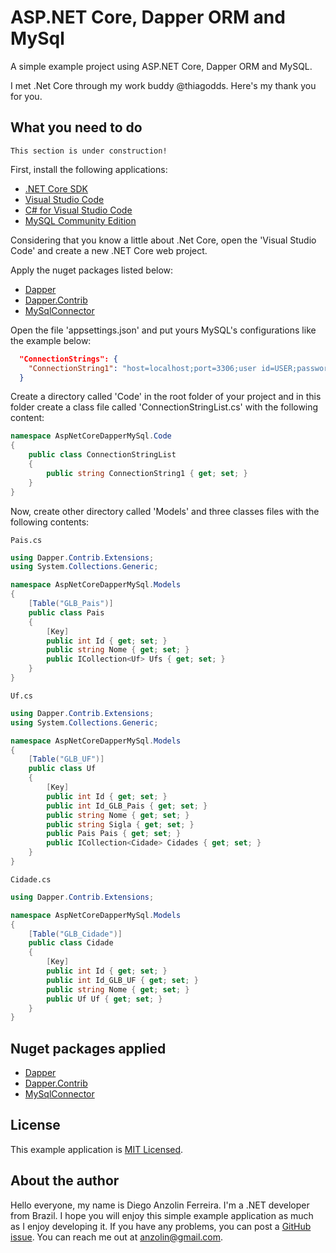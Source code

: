 # ASP.NET Core, Dapper ORM and MySql
A simple example project using ASP.NET Core, Dapper ORM and MySQL.

I met .Net Core through my work buddy @thiagodds. Here's my thank you for you.

What you need to do
-------------------

`This section is under construction!`

First, install the following applications:
- [.NET Core SDK](https://www.microsoft.com/net/download/core)
- [Visual Studio Code](https://code.visualstudio.com/)
- [C# for Visual Studio Code](https://marketplace.visualstudio.com/items?itemName=ms-vscode.csharp)
- [MySQL Community Edition](https://dev.mysql.com/downloads/mysql/)

Considering that you know a little about .Net Core, open the 'Visual Studio Code' and create a new .NET Core web project.

Apply the nuget packages listed below:
- [Dapper](https://www.nuget.org/packages/Dapper)
- [Dapper.Contrib](https://www.nuget.org/packages/Dapper.Contrib/)
- [MySqlConnector](https://www.nuget.org/packages/MySqlConnector/)

Open the file 'appsettings.json' and put yours MySQL's configurations like the example below:

```json
  "ConnectionStrings": {
    "ConnectionString1": "host=localhost;port=3306;user id=USER;password=PASSWORD;database=DATABASENAME;"
  }
```

Create a directory called 'Code' in the root folder of your project and in this folder create a class file called 'ConnectionStringList.cs' with the following content:

```csharp
namespace AspNetCoreDapperMySql.Code
{
    public class ConnectionStringList
    {
        public string ConnectionString1 { get; set; }
    }
}
```

Now, create other directory called 'Models' and three classes files with the following contents:

`Pais.cs`
```csharp
using Dapper.Contrib.Extensions;
using System.Collections.Generic;

namespace AspNetCoreDapperMySql.Models
{
    [Table("GLB_Pais")]
    public class Pais
    {
        [Key]
        public int Id { get; set; }
        public string Nome { get; set; }
        public ICollection<Uf> Ufs { get; set; }
    }
}
```

`Uf.cs`
```csharp
using Dapper.Contrib.Extensions;
using System.Collections.Generic;

namespace AspNetCoreDapperMySql.Models
{
    [Table("GLB_UF")]
    public class Uf
    {
        [Key]
        public int Id { get; set; }
        public int Id_GLB_Pais { get; set; }
        public string Nome { get; set; }
        public string Sigla { get; set; }
        public Pais Pais { get; set; }
        public ICollection<Cidade> Cidades { get; set; }
    }
}
```

`Cidade.cs`
```csharp
using Dapper.Contrib.Extensions;

namespace AspNetCoreDapperMySql.Models
{
    [Table("GLB_Cidade")]
    public class Cidade
    {
        [Key]
        public int Id { get; set; }
        public int Id_GLB_UF { get; set; }
        public string Nome { get; set; }
        public Uf Uf { get; set; }
    }
}
```


Nuget packages applied
----------------------

- [Dapper](https://www.nuget.org/packages/Dapper)
- [Dapper.Contrib](https://www.nuget.org/packages/Dapper.Contrib/)
- [MySqlConnector](https://www.nuget.org/packages/MySqlConnector/)


License
-------

This example application is [MIT Licensed](https://github.com/anzolin/AspNetCoreDapperMySql/blob/master/LICENSE).


About the author
----------------

Hello everyone, my name is Diego Anzolin Ferreira. I'm a .NET developer from Brazil. I hope you will enjoy this simple example application as much as I enjoy developing it. If you have any problems, you can post a [GitHub issue](https://github.com/anzolin/AspNetCoreDapperMySql/issues). You can reach me out at anzolin@gmail.com.
